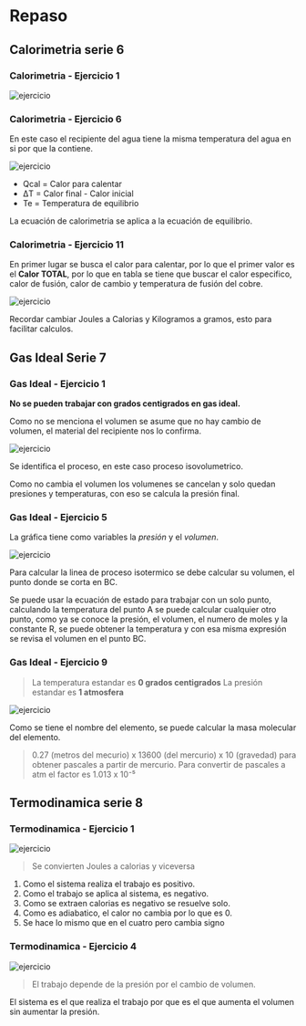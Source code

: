 # Repaso

## Calorimetria serie 6

### Calorimetria - Ejercicio 1

![ejercicio](./img/2022-01-17-08-55.png)

### Calorimetria - Ejercicio 6

En este caso el recipiente del agua tiene la misma temperatura
 del agua en si por que la contiene.

![ejercicio](./img/2022-01-17-08-59.png)

- Qcal = Calor para calentar
- ΔT = Calor final - Calor inicial
- Te = Temperatura de equilibrio

La ecuación de calorimetria se aplica a la ecuación de equilibrio.

### Calorimetria - Ejercicio 11

En primer lugar se busca el calor para calentar, por lo que el
 primer valor es el **Calor TOTAL**, por lo que en tabla se tiene
 que buscar el calor especifico, calor de fusión, calor de cambio
 y temperatura de fusión del cobre.

![ejercicio](./img/2022-01-17-09-09.png)

Recordar cambiar Joules a Calorias y Kilogramos a gramos, esto para
 facilitar calculos.

## Gas Ideal Serie 7

### Gas Ideal - Ejercicio 1

**No se pueden trabajar con grados centigrados en gas ideal.**

Como no se menciona el volumen se asume que no hay cambio de
 volumen, el material del recipiente nos lo confirma.

![ejercicio](./img/2022-01-17-09-18.png)

Se identifica el proceso, en este caso proceso isovolumetrico.

Como no cambia el volumen los volumenes se cancelan y solo quedan
 presiones y temperaturas, con eso se calcula la presión final.

### Gas Ideal - Ejercicio 5

La gráfica tiene como variables la *presión* y el *volumen*.

![ejercicio](./img/2022-01-17-09-30.png)

Para calcular la linea de proceso isotermico se debe calcular
 su volumen, el punto donde se corta en BC.

Se puede usar la ecuación de estado para trabajar con un solo punto,
 calculando la temperatura del punto A se puede calcular cualquier
 otro punto, como ya se conoce la presión, el volumen, el numero
 de moles y la constante R, se puede obtener la temperatura y con
 esa misma expresión se revisa el volumen en el punto BC.

### Gas Ideal - Ejercicio 9

> La temperatura estandar es **0 grados centigrados**
> La presión estandar es **1 atmosfera**

![ejercicio](./img/2022-01-17-09-42.png)

Como se tiene el nombre del elemento, se puede calcular la masa
 molecular del elemento.

> 0.27 (metros del mecurio) x 13600 (del mercurio) x 10 (gravedad)
> para obtener pascales a partir de mercurio.
> Para convertir de pascales a atm el factor es 1.013 x 10⁻⁵

## Termodinamica serie 8

### Termodinamica - Ejercicio 1

![ejercicio](./img/2022-01-17-10-09.png)

> Se convierten Joules a calorias y viceversa

1. Como el sistema realiza el trabajo es positivo.
2. Como el trabajo se aplica al sistema, es negativo.
3. Como se extraen calorias es negativo se resuelve solo.
4. Como es adiabatico, el calor no cambia por lo que es 0.
5. Se hace lo mismo que en el cuatro pero cambia signo

### Termodinamica - Ejercicio 4

![ejercicio](./img/2022-01-17-10-16.png)

> El trabajo depende de la presión por el cambio de volumen.

El sistema es el que realiza el trabajo por que es el que aumenta
 el volumen sin aumentar la presión.
